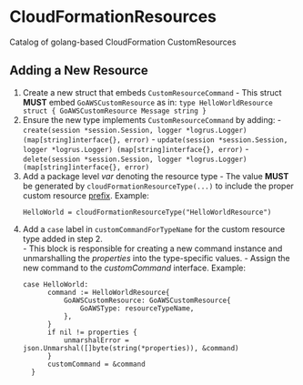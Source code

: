 # CloudFormationResources
Catalog of golang-based CloudFormation CustomResources

## Adding a New Resource

  1. Create a new struct that embeds `CustomResourceCommand`
    - This struct **MUST** embed `GoAWSCustomResource` as in:
    ```
    type HelloWorldResource struct {
    	GoAWSCustomResource
    	Message string
    }
    ```
  1. Ensure the new type implements `CustomResourceCommand` by adding:
    - `create(session *session.Session, logger *logrus.Logger) (map[string]interface{}, error)`
    - `update(session *session.Session, logger *logrus.Logger) (map[string]interface{}, error)`
    - `delete(session *session.Session, logger *logrus.Logger) (map[string]interface{}, error)`
  1. Add a package level _var_ denoting the resource type
    - The value **MUST** be generated by `cloudFormationResourceType(...)` to include the proper custom resource [prefix](http://docs.aws.amazon.com/AWSCloudFormation/latest/UserGuide/template-custom-resources.html).  Example:
      ```
      HelloWorld = cloudFormationResourceType("HelloWorldResource")
      ```
  1. Add a `case` label in `customCommandForTypeName` for the custom resource type added in step 2.  
    - This block is responsible for creating a new command instance and unmarshalling the _properties_ into the type-specific values.
    - Assign the new command to the _customCommand_ interface.  Example:
      ```
      case HelloWorld:
    		command := HelloWorldResource{
    			GoAWSCustomResource: GoAWSCustomResource{
    				GoAWSType: resourceTypeName,
    			},
    		}
    		if nil != properties {
    			unmarshalError = json.Unmarshal([]byte(string(*properties)), &command)
    		}
    		customCommand = &command
    	}
      ```
